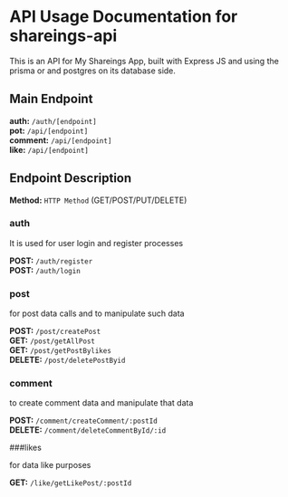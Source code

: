 # API Usage Documentation for shareings-api

This is an API for My Shareings App, built with Express JS and using the prisma or and postgres on its database side.

## Main Endpoint
**auth:** `/auth/[endpoint]`<br>
**pot:** `/api/[endpoint]`<br>
**comment:** `/api/[endpoint]`<br>
**like:** `/api/[endpoint]`<br>

## Endpoint Description


**Method:** `HTTP Method` (GET/POST/PUT/DELETE)

### auth
It is used for user login and register processes

**POST:** `/auth/register`<br>
**POST:** `/auth/login`<br>

### post
for post data calls and to manipulate such data

**POST:** `/post/createPost`<br>
**GET:** `/post/getAllPost`<br>
**GET:** `/post/getPostBylikes`<br>
**DELETE:** `/post/deletePostByid`<br>

### comment 
to create comment data and manipulate that data

**POST:** `/comment/createComment/:postId`<br>
**DELETE:** `/comment/deleteCommentById/:id`<br>

###likes

for data like purposes

**GET:** `/like/getLikePost/:postId`<br>


